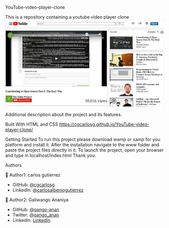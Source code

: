 YouTube-video-player-clone

This is a repository containing a youtube video player clone
![name-of-you-image](https://github.com/cgcarlosg/YouTube-video-player-clone/blob/feature-branch/images/projectsnapshot.jpg)

Additional description about the project and its features.

Built With
HTML and CSS
https://cgcarlosg.github.io/YouTube-video-player-clone/

Getting Started
To run this project please download wamp or xamp for you platform and install it.
After the installation navigate to the www folder and paste the project files directly in it.
To launch the project, open your browser and type in localhost/index.html
Thank you.


Authors

👤 Author1: carlos gutierrez
- GitHub: [@cgcarlosg](https://github.com/cgcarlosg)
- LinkedIn: [@carlosalbeniogutierrez](www.linkedin.com/in/carlosalbeniogutierrez)

👤 Author2: Galiwango Ananiya
- GitHub: [@gango-anan](https://github.com/gango-anan)
- Twitter: [@gango_anan](https://twitter.com/gango_anan)
- LinkedIn: [LinkedIn](https://www.linkedin.com/in/galiwango-ananiya-0800821b4/)


